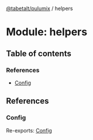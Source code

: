[@tabetalt/pulumix](../README.md) / helpers

# Module: helpers

## Table of contents

### References

- [Config](helpers.md#config)

## References

### Config

Re-exports: [Config](../classes/helpers_config.config.md)
